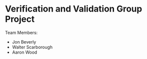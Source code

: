 # Verification and Validation Group Project

Team Members:
* Jon Beverly
* Walter Scarborough
* Aaron Wood


